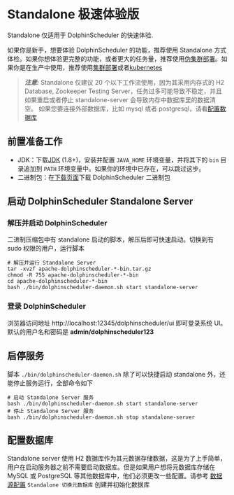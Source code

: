 # Standalone 极速体验版

Standalone 仅适用于 DolphinScheduler 的快速体验.

如果你是新手，想要体验 DolphinScheduler 的功能，推荐使用 Standalone 方式体检。如果你想体验更完整的功能，或者更大的任务量，推荐使用[伪集群部署](pseudo-cluster.md)。如果你是在生产中使用，推荐使用[集群部署](cluster.md)或者[kubernetes](kubernetes.md)

> **_注意:_** Standalone 仅建议 20 个以下工作流使用，因为其采用内存式的 H2 Database, Zookeeper Testing Server，任务过多可能导致不稳定，并且如果重启或者停止 standalone-server 会导致内存中数据库里的数据清空。
> 如果您要连接外部数据库，比如 mysql 或者 postgresql，请看[配置数据库](#配置数据库)

## 前置准备工作

- JDK：下载[JDK][jdk] (1.8+)，安装并配置 `JAVA_HOME` 环境变量，并将其下的 `bin` 目录追加到 `PATH` 环境变量中。如果你的环境中已存在，可以跳过这步。
- 二进制包：在[下载页面](https://dolphinscheduler.apache.org/#/zh-cn/download)下载 DolphinScheduler 二进制包

## 启动 DolphinScheduler Standalone Server

### 解压并启动 DolphinScheduler

二进制压缩包中有 standalone 启动的脚本，解压后即可快速启动。切换到有 sudo 权限的用户，运行脚本

```shell
# 解压并运行 Standalone Server
tar -xvzf apache-dolphinscheduler-*-bin.tar.gz
chmod -R 755 apache-dolphinscheduler-*-bin
cd apache-dolphinscheduler-*-bin
bash ./bin/dolphinscheduler-daemon.sh start standalone-server
```

### 登录 DolphinScheduler

浏览器访问地址 http://localhost:12345/dolphinscheduler/ui 即可登录系统 UI。默认的用户名和密码是 **admin/dolphinscheduler123**

## 启停服务

脚本 `./bin/dolphinscheduler-daemon.sh` 除了可以快捷启动 standalone 外，还能停止服务运行，全部命令如下

```shell
# 启动 Standalone Server 服务
bash ./bin/dolphinscheduler-daemon.sh start standalone-server
# 停止 Standalone Server 服务
bash ./bin/dolphinscheduler-daemon.sh stop standalone-server
```

[jdk]: https://www.oracle.com/technetwork/java/javase/downloads/index.html

## 配置数据库

Standalone server 使用 H2 数据库作为其元数据存储数据，这是为了上手简单，用户在启动服务器之前不需要启动数据库。但是如果用户想将元数据库存储在
MySQL 或 PostgreSQL 等其他数据库中，他们必须更改一些配置。请参考 [数据源配置](../howto/datasource-setting.md) `Standalone 切换元数据库` 创建并初始化数据库
